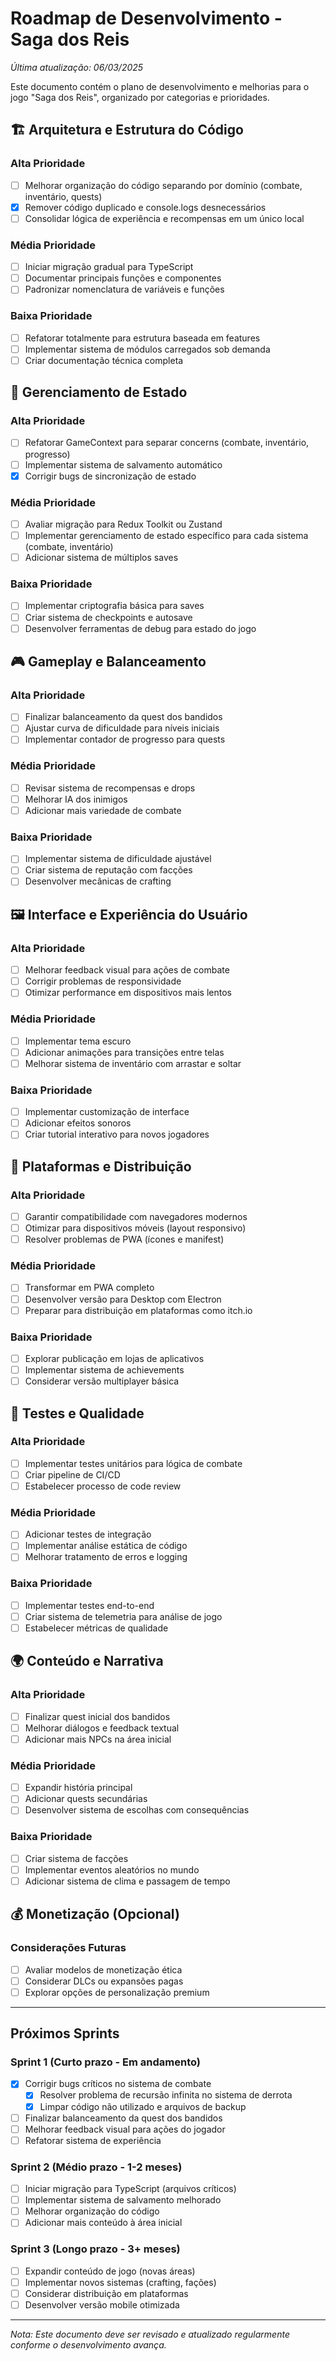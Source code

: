 # Roadmap de Desenvolvimento - Saga dos Reis

_Última atualização: 06/03/2025_

Este documento contém o plano de desenvolvimento e melhorias para o jogo "Saga dos Reis", organizado por categorias e prioridades.

## 🏗️ Arquitetura e Estrutura do Código

### Alta Prioridade

- [ ] Melhorar organização do código separando por domínio (combate, inventário, quests)
- [x] Remover código duplicado e console.logs desnecessários
- [ ] Consolidar lógica de experiência e recompensas em um único local

### Média Prioridade

- [ ] Iniciar migração gradual para TypeScript
- [ ] Documentar principais funções e componentes
- [ ] Padronizar nomenclatura de variáveis e funções

### Baixa Prioridade

- [ ] Refatorar totalmente para estrutura baseada em features
- [ ] Implementar sistema de módulos carregados sob demanda
- [ ] Criar documentação técnica completa

## 🧠 Gerenciamento de Estado

### Alta Prioridade

- [ ] Refatorar GameContext para separar concerns (combate, inventário, progresso)
- [ ] Implementar sistema de salvamento automático
- [x] Corrigir bugs de sincronização de estado

### Média Prioridade

- [ ] Avaliar migração para Redux Toolkit ou Zustand
- [ ] Implementar gerenciamento de estado específico para cada sistema (combate, inventário)
- [ ] Adicionar sistema de múltiplos saves

### Baixa Prioridade

- [ ] Implementar criptografia básica para saves
- [ ] Criar sistema de checkpoints e autosave
- [ ] Desenvolver ferramentas de debug para estado do jogo

## 🎮 Gameplay e Balanceamento

### Alta Prioridade

- [ ] Finalizar balanceamento da quest dos bandidos
- [ ] Ajustar curva de dificuldade para níveis iniciais
- [ ] Implementar contador de progresso para quests

### Média Prioridade

- [ ] Revisar sistema de recompensas e drops
- [ ] Melhorar IA dos inimigos
- [ ] Adicionar mais variedade de combate

### Baixa Prioridade

- [ ] Implementar sistema de dificuldade ajustável
- [ ] Criar sistema de reputação com facções
- [ ] Desenvolver mecânicas de crafting

## 🖼️ Interface e Experiência do Usuário

### Alta Prioridade

- [ ] Melhorar feedback visual para ações de combate
- [ ] Corrigir problemas de responsividade
- [ ] Otimizar performance em dispositivos mais lentos

### Média Prioridade

- [ ] Implementar tema escuro
- [ ] Adicionar animações para transições entre telas
- [ ] Melhorar sistema de inventário com arrastar e soltar

### Baixa Prioridade

- [ ] Implementar customização de interface
- [ ] Adicionar efeitos sonoros
- [ ] Criar tutorial interativo para novos jogadores

## 📱 Plataformas e Distribuição

### Alta Prioridade

- [ ] Garantir compatibilidade com navegadores modernos
- [ ] Otimizar para dispositivos móveis (layout responsivo)
- [ ] Resolver problemas de PWA (ícones e manifest)

### Média Prioridade

- [ ] Transformar em PWA completo
- [ ] Desenvolver versão para Desktop com Electron
- [ ] Preparar para distribuição em plataformas como itch.io

### Baixa Prioridade

- [ ] Explorar publicação em lojas de aplicativos
- [ ] Implementar sistema de achievements
- [ ] Considerar versão multiplayer básica

## 🧪 Testes e Qualidade

### Alta Prioridade

- [ ] Implementar testes unitários para lógica de combate
- [ ] Criar pipeline de CI/CD
- [ ] Estabelecer processo de code review

### Média Prioridade

- [ ] Adicionar testes de integração
- [ ] Implementar análise estática de código
- [ ] Melhorar tratamento de erros e logging

### Baixa Prioridade

- [ ] Implementar testes end-to-end
- [ ] Criar sistema de telemetria para análise de jogo
- [ ] Estabelecer métricas de qualidade

## 🌍 Conteúdo e Narrativa

### Alta Prioridade

- [ ] Finalizar quest inicial dos bandidos
- [ ] Melhorar diálogos e feedback textual
- [ ] Adicionar mais NPCs na área inicial

### Média Prioridade

- [ ] Expandir história principal
- [ ] Adicionar quests secundárias
- [ ] Desenvolver sistema de escolhas com consequências

### Baixa Prioridade

- [ ] Criar sistema de facções
- [ ] Implementar eventos aleatórios no mundo
- [ ] Adicionar sistema de clima e passagem de tempo

## 💰 Monetização (Opcional)

### Considerações Futuras

- [ ] Avaliar modelos de monetização ética
- [ ] Considerar DLCs ou expansões pagas
- [ ] Explorar opções de personalização premium

---

## Próximos Sprints

### Sprint 1 (Curto prazo - Em andamento)

- [x] Corrigir bugs críticos no sistema de combate
  - [x] Resolver problema de recursão infinita no sistema de derrota
  - [x] Limpar código não utilizado e arquivos de backup
- [ ] Finalizar balanceamento da quest dos bandidos
- [ ] Melhorar feedback visual para ações do jogador
- [ ] Refatorar sistema de experiência

### Sprint 2 (Médio prazo - 1-2 meses)

- [ ] Iniciar migração para TypeScript (arquivos críticos)
- [ ] Implementar sistema de salvamento melhorado
- [ ] Melhorar organização do código
- [ ] Adicionar mais conteúdo à área inicial

### Sprint 3 (Longo prazo - 3+ meses)

- [ ] Expandir conteúdo de jogo (novas áreas)
- [ ] Implementar novos sistemas (crafting, fações)
- [ ] Considerar distribuição em plataformas
- [ ] Desenvolver versão mobile otimizada

---

_Nota: Este documento deve ser revisado e atualizado regularmente conforme o desenvolvimento avança._
